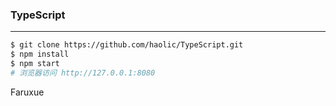 ### TypeScript

---

```bash
$ git clone https://github.com/haolic/TypeScript.git
$ npm install
$ npm start
# 浏览器访问 http://127.0.0.1:8080
```

Faruxue


